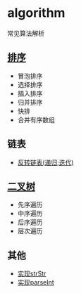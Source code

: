 # algorithm
常见算法解析


## [排序](https://github.com/AILINGANGEL/algorithm/issues/1)
- 冒泡排序
- 选择排序
- 插入排序
- 归并排序
- 快排
- 合并有序数组

## 链表
- [反转链表(递归;迭代)](https://github.com/AILINGANGEL/algorithm/issues/2)

## [二叉树](https://github.com/AILINGANGEL/algorithm/issues/3)
- 先序遍历
- 中序遍历
- 后序遍历
- 层次遍历

## 其他
- [实现strStr](https://github.com/AILINGANGEL/algorithm/issues/4)
- [实现parseInt](https://github.com/AILINGANGEL/algorithm/issues/5)
